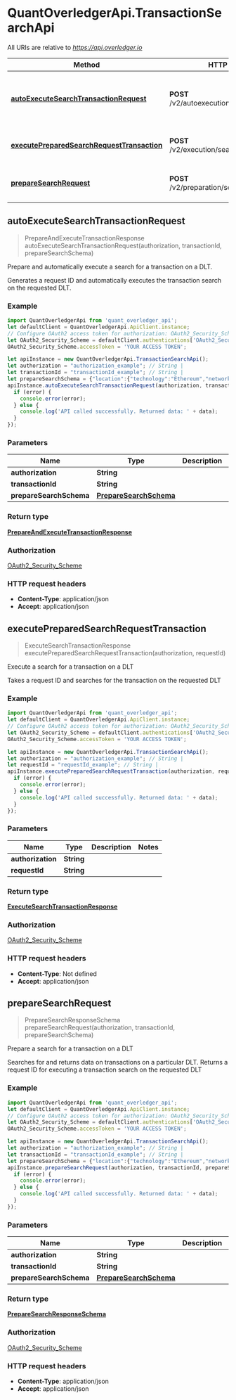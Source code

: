 # QuantOverledgerApi.TransactionSearchApi

All URIs are relative to *https://api.overledger.io*

Method | HTTP request | Description
------------- | ------------- | -------------
[**autoExecuteSearchTransactionRequest**](TransactionSearchApi.md#autoExecuteSearchTransactionRequest) | **POST** /v2/autoexecution/search/transaction | Prepare and automatically execute a search for a transaction on a DLT.
[**executePreparedSearchRequestTransaction**](TransactionSearchApi.md#executePreparedSearchRequestTransaction) | **POST** /v2/execution/search/transaction | Execute a search for a transaction on a DLT
[**prepareSearchRequest**](TransactionSearchApi.md#prepareSearchRequest) | **POST** /v2/preparation/search/transaction | Prepare a search for a transaction on a DLT



## autoExecuteSearchTransactionRequest

> PrepareAndExecuteTransactionResponse autoExecuteSearchTransactionRequest(authorization, transactionId, prepareSearchSchema)

Prepare and automatically execute a search for a transaction on a DLT.

Generates a request ID and automatically executes the transaction search on the requested DLT.

### Example

```javascript
import QuantOverledgerApi from 'quant_overledger_api';
let defaultClient = QuantOverledgerApi.ApiClient.instance;
// Configure OAuth2 access token for authorization: OAuth2_Security_Scheme
let OAuth2_Security_Scheme = defaultClient.authentications['OAuth2_Security_Scheme'];
OAuth2_Security_Scheme.accessToken = 'YOUR ACCESS TOKEN';

let apiInstance = new QuantOverledgerApi.TransactionSearchApi();
let authorization = "authorization_example"; // String | 
let transactionId = "transactionId_example"; // String | 
let prepareSearchSchema = {"location":{"technology":"Ethereum","network":"Ropsten Testnet"}}; // PrepareSearchSchema | 
apiInstance.autoExecuteSearchTransactionRequest(authorization, transactionId, prepareSearchSchema, (error, data, response) => {
  if (error) {
    console.error(error);
  } else {
    console.log('API called successfully. Returned data: ' + data);
  }
});
```

### Parameters


Name | Type | Description  | Notes
------------- | ------------- | ------------- | -------------
 **authorization** | **String**|  | 
 **transactionId** | **String**|  | 
 **prepareSearchSchema** | [**PrepareSearchSchema**](PrepareSearchSchema.md)|  | 

### Return type

[**PrepareAndExecuteTransactionResponse**](PrepareAndExecuteTransactionResponse.md)

### Authorization

[OAuth2_Security_Scheme](../README.md#OAuth2_Security_Scheme)

### HTTP request headers

- **Content-Type**: application/json
- **Accept**: application/json


## executePreparedSearchRequestTransaction

> ExecuteSearchTransactionResponse executePreparedSearchRequestTransaction(authorization, requestId)

Execute a search for a transaction on a DLT

Takes a request ID and searches for the transaction on the requested DLT

### Example

```javascript
import QuantOverledgerApi from 'quant_overledger_api';
let defaultClient = QuantOverledgerApi.ApiClient.instance;
// Configure OAuth2 access token for authorization: OAuth2_Security_Scheme
let OAuth2_Security_Scheme = defaultClient.authentications['OAuth2_Security_Scheme'];
OAuth2_Security_Scheme.accessToken = 'YOUR ACCESS TOKEN';

let apiInstance = new QuantOverledgerApi.TransactionSearchApi();
let authorization = "authorization_example"; // String | 
let requestId = "requestId_example"; // String | 
apiInstance.executePreparedSearchRequestTransaction(authorization, requestId, (error, data, response) => {
  if (error) {
    console.error(error);
  } else {
    console.log('API called successfully. Returned data: ' + data);
  }
});
```

### Parameters


Name | Type | Description  | Notes
------------- | ------------- | ------------- | -------------
 **authorization** | **String**|  | 
 **requestId** | **String**|  | 

### Return type

[**ExecuteSearchTransactionResponse**](ExecuteSearchTransactionResponse.md)

### Authorization

[OAuth2_Security_Scheme](../README.md#OAuth2_Security_Scheme)

### HTTP request headers

- **Content-Type**: Not defined
- **Accept**: application/json


## prepareSearchRequest

> PrepareSearchResponseSchema prepareSearchRequest(authorization, transactionId, prepareSearchSchema)

Prepare a search for a transaction on a DLT

Searches for and returns data on transactions on a particular DLT. Returns a request ID for executing a transaction search on the requested DLT

### Example

```javascript
import QuantOverledgerApi from 'quant_overledger_api';
let defaultClient = QuantOverledgerApi.ApiClient.instance;
// Configure OAuth2 access token for authorization: OAuth2_Security_Scheme
let OAuth2_Security_Scheme = defaultClient.authentications['OAuth2_Security_Scheme'];
OAuth2_Security_Scheme.accessToken = 'YOUR ACCESS TOKEN';

let apiInstance = new QuantOverledgerApi.TransactionSearchApi();
let authorization = "authorization_example"; // String | 
let transactionId = "transactionId_example"; // String | 
let prepareSearchSchema = {"location":{"technology":"Ethereum","network":"Ropsten Testnet"}}; // PrepareSearchSchema | 
apiInstance.prepareSearchRequest(authorization, transactionId, prepareSearchSchema, (error, data, response) => {
  if (error) {
    console.error(error);
  } else {
    console.log('API called successfully. Returned data: ' + data);
  }
});
```

### Parameters


Name | Type | Description  | Notes
------------- | ------------- | ------------- | -------------
 **authorization** | **String**|  | 
 **transactionId** | **String**|  | 
 **prepareSearchSchema** | [**PrepareSearchSchema**](PrepareSearchSchema.md)|  | 

### Return type

[**PrepareSearchResponseSchema**](PrepareSearchResponseSchema.md)

### Authorization

[OAuth2_Security_Scheme](../README.md#OAuth2_Security_Scheme)

### HTTP request headers

- **Content-Type**: application/json
- **Accept**: application/json

